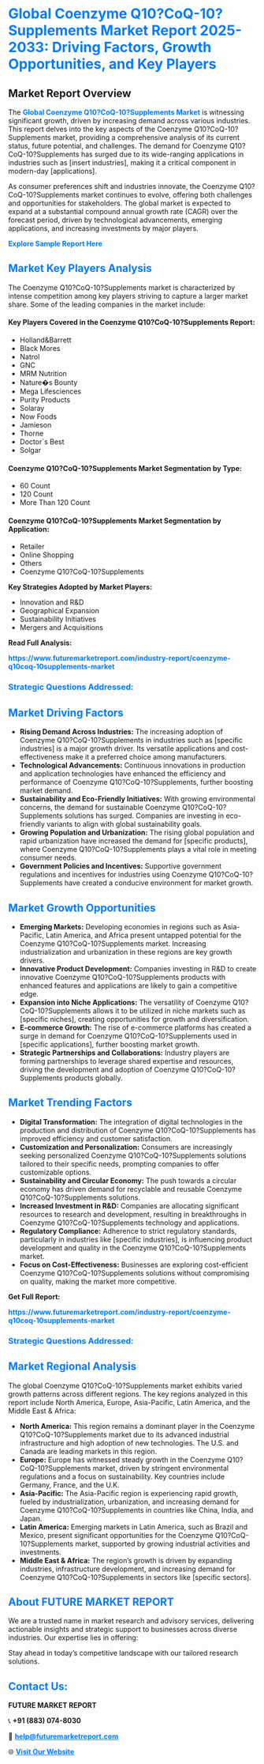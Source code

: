 <h1 style="color: #007BFF;">Global Coenzyme Q10?CoQ-10?Supplements Market Report 2025-2033: Driving Factors, Growth Opportunities, and Key Players</h1>

<section id="overview">
<h2>Market Report Overview</h2>
<p>The <a href="https://www.futuremarketreport.com/industry-report/coenzyme-q10coq-10supplements-market" style="color: #007BFF; text-decoration: none;"><strong>Global Coenzyme Q10?CoQ-10?Supplements Market</strong></a> is witnessing significant growth, driven by increasing demand across various industries. This report delves into the key aspects of the Coenzyme Q10?CoQ-10?Supplements market, providing a comprehensive analysis of its current status, future potential, and challenges. The demand for Coenzyme Q10?CoQ-10?Supplements has surged due to its wide-ranging applications in industries such as [insert industries], making it a critical component in modern-day [applications].</p>
<p>As consumer preferences shift and industries innovate, the Coenzyme Q10?CoQ-10?Supplements market continues to evolve, offering both challenges and opportunities for stakeholders. The global market is expected to expand at a substantial compound annual growth rate (CAGR) over the forecast period, driven by technological advancements, emerging applications, and increasing investments by major players.</p>
</section>

<section id="overview">
<p><a href="https://www.futuremarketreport.com/request-sample/reportId=126902" style="color: #007BFF; text-decoration: none;"><strong>Explore Sample Report Here</strong></a></p>
</section>

<section id="key-players">
<h2 style="color: #007BFF;">Market Key Players Analysis</h2>
<p>The Coenzyme Q10?CoQ-10?Supplements market is characterized by intense competition among key players striving to capture a larger market share. Some of the leading companies in the market include:</p>
<h4>Key Players Covered in the Coenzyme Q10?CoQ-10?Supplements Report:</h4>
<ul><li>Holland&amp;Barrett</li><li>Black Mores</li><li>Natrol</li><li>GNC</li><li>MRM Nutrition</li><li>Nature�s Bounty</li><li>Mega Lifesciences</li><li>Purity Products</li><li>Solaray</li><li>Now Foods</li><li>Jamieson</li><li>Thorne</li><li>Doctor`s Best</li><li>Solgar</li></ul>
<h4>Coenzyme Q10?CoQ-10?Supplements Market Segmentation by Type:</h4>
<ul><li>60 Count</li><li>120 Count</li><li>More Than 120 Count</li></ul>

<h4>Coenzyme Q10?CoQ-10?Supplements Market Segmentation by Application:</h4>
<ul><li>Retailer</li><li>Online Shopping</li><li>Others</li><li>Coenzyme Q10?CoQ-10?Supplements</li></ul>
<p><strong>Key Strategies Adopted by Market Players:</strong></p>
<ul>
<li>Innovation and R&D</li>
<li>Geographical Expansion</li>
<li>Sustainability Initiatives</li>
<li>Mergers and Acquisitions</li>
</ul>
</section>

<section>
<p><strong>Read Full Analysis: </strong></p><a href="https://www.futuremarketreport.com/industry-report/coenzyme-q10coq-10supplements-market" style="color: #007BFF; text-decoration: none;"><strong>https://www.futuremarketreport.com/industry-report/coenzyme-q10coq-10supplements-market</strong></a>
<h3 style="color: #007BFF;">Strategic Questions Addressed:</h3>
</section>

<section id="driving-factors">
<h2 style="color: #007BFF;">Market Driving Factors</h2>
<ul>
<li><strong>Rising Demand Across Industries:</strong> The increasing adoption of Coenzyme Q10?CoQ-10?Supplements in industries such as [specific industries] is a major growth driver. Its versatile applications and cost-effectiveness make it a preferred choice among manufacturers.</li>
<li><strong>Technological Advancements:</strong> Continuous innovations in production and application technologies have enhanced the efficiency and performance of Coenzyme Q10?CoQ-10?Supplements, further boosting market demand.</li>
<li><strong>Sustainability and Eco-Friendly Initiatives:</strong> With growing environmental concerns, the demand for sustainable Coenzyme Q10?CoQ-10?Supplements solutions has surged. Companies are investing in eco-friendly variants to align with global sustainability goals.</li>
<li><strong>Growing Population and Urbanization:</strong> The rising global population and rapid urbanization have increased the demand for [specific products], where Coenzyme Q10?CoQ-10?Supplements plays a vital role in meeting consumer needs.</li>
<li><strong>Government Policies and Incentives:</strong> Supportive government regulations and incentives for industries using Coenzyme Q10?CoQ-10?Supplements have created a conducive environment for market growth.</li>
</ul>
</section>

<section id="growth-opportunities">
<h2 style="color: #007BFF;">Market Growth Opportunities</h2>
<ul>
<li><strong>Emerging Markets:</strong> Developing economies in regions such as Asia-Pacific, Latin America, and Africa present untapped potential for the Coenzyme Q10?CoQ-10?Supplements market. Increasing industrialization and urbanization in these regions are key growth drivers.</li>
<li><strong>Innovative Product Development:</strong> Companies investing in R&D to create innovative Coenzyme Q10?CoQ-10?Supplements products with enhanced features and applications are likely to gain a competitive edge.</li>
<li><strong>Expansion into Niche Applications:</strong> The versatility of Coenzyme Q10?CoQ-10?Supplements allows it to be utilized in niche markets such as [specific niches], creating opportunities for growth and diversification.</li>
<li><strong>E-commerce Growth:</strong> The rise of e-commerce platforms has created a surge in demand for Coenzyme Q10?CoQ-10?Supplements used in [specific applications], further boosting market growth.</li>
<li><strong>Strategic Partnerships and Collaborations:</strong> Industry players are forming partnerships to leverage shared expertise and resources, driving the development and adoption of Coenzyme Q10?CoQ-10?Supplements products globally.</li>
</ul>
</section>

<section id="trending-factors">
<h2 style="color: #007BFF;">Market Trending Factors</h2>
<ul>
<li><strong>Digital Transformation:</strong> The integration of digital technologies in the production and distribution of Coenzyme Q10?CoQ-10?Supplements has improved efficiency and customer satisfaction.</li>
<li><strong>Customization and Personalization:</strong> Consumers are increasingly seeking personalized Coenzyme Q10?CoQ-10?Supplements solutions tailored to their specific needs, prompting companies to offer customizable options.</li>
<li><strong>Sustainability and Circular Economy:</strong> The push towards a circular economy has driven demand for recyclable and reusable Coenzyme Q10?CoQ-10?Supplements solutions.</li>
<li><strong>Increased Investment in R&D:</strong> Companies are allocating significant resources to research and development, resulting in breakthroughs in Coenzyme Q10?CoQ-10?Supplements technology and applications.</li>
<li><strong>Regulatory Compliance:</strong> Adherence to strict regulatory standards, particularly in industries like [specific industries], is influencing product development and quality in the Coenzyme Q10?CoQ-10?Supplements market.</li>
<li><strong>Focus on Cost-Effectiveness:</strong> Businesses are exploring cost-efficient Coenzyme Q10?CoQ-10?Supplements solutions without compromising on quality, making the market more competitive.</li>
</ul>
</section>

<section>
<p><strong>Get Full Report: </strong></p><a href="https://www.futuremarketreport.com/industry-report/coenzyme-q10coq-10supplements-market" style="color: #007BFF; text-decoration: none;"><strong>https://www.futuremarketreport.com/industry-report/coenzyme-q10coq-10supplements-market</strong></a>
<h3 style="color: #007BFF;">Strategic Questions Addressed:</h3>
</section>


<section id="regional-analysis">
<h2 style="color: #007BFF;">Market Regional Analysis</h2>
<p>The global Coenzyme Q10?CoQ-10?Supplements market exhibits varied growth patterns across different regions. The key regions analyzed in this report include North America, Europe, Asia-Pacific, Latin America, and the Middle East & Africa:</p>
<ul>
<li><strong>North America:</strong> This region remains a dominant player in the Coenzyme Q10?CoQ-10?Supplements market due to its advanced industrial infrastructure and high adoption of new technologies. The U.S. and Canada are leading markets in this region.</li>
<li><strong>Europe:</strong> Europe has witnessed steady growth in the Coenzyme Q10?CoQ-10?Supplements market, driven by stringent environmental regulations and a focus on sustainability. Key countries include Germany, France, and the U.K.</li>
<li><strong>Asia-Pacific:</strong> The Asia-Pacific region is experiencing rapid growth, fueled by industrialization, urbanization, and increasing demand for Coenzyme Q10?CoQ-10?Supplements in countries like China, India, and Japan.</li>
<li><strong>Latin America:</strong> Emerging markets in Latin America, such as Brazil and Mexico, present significant opportunities for the Coenzyme Q10?CoQ-10?Supplements market, supported by growing industrial activities and investments.</li>
<li><strong>Middle East & Africa:</strong> The region’s growth is driven by expanding industries, infrastructure development, and increasing demand for Coenzyme Q10?CoQ-10?Supplements in sectors like [specific sectors].</li>
</ul>
</section>

<footer>
<h2 style="color: #007BFF;">About FUTURE MARKET REPORT</h2>
<p>We are a trusted name in market research and advisory services, delivering actionable insights and strategic support to businesses across diverse industries. Our expertise lies in offering:</p>

<p>Stay ahead in today’s competitive landscape with our tailored research solutions.</p>

<h2 style="color: #007BFF;">Contact Us:</h2>
<p><strong>FUTURE MARKET REPORT</strong></p>
<p>📞 <strong>+91 (883) 074-8030</strong></p>
<p>📧 <strong><a href="mailto:help@futuremarketreport.com" style="color: #007BFF;">help@futuremarketreport.com</a></strong></p>
<p>🌐 <strong><a href="https://www.futuremarketreport.com/" style="color: #007BFF;">Visit Our Website</a></strong></p>
</footer>